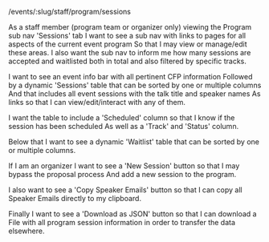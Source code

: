 /events/:slug/staff/program/sessions

As a staff member (program team or organizer only) viewing the Program sub nav 'Sessions' tab
I want to see a sub nav with links to pages for all aspects of the current event program
So that I may view or manage/edit these areas.
I also want the sub nav to inform me how many sessions are accepted and waitlisted
both in total and also filtered by specific tracks.

I want to see an event info bar with all pertinent CFP information
Followed by a dynamic 'Sessions' table that can be sorted by one or multiple columns
And that includes all event sessions with the talk title and speaker names
As links so that I can view/edit/interact with any of them.

I want the table to include a 'Scheduled' column so that I know if the session has been scheduled
As well as a 'Track' and 'Status' column.

Below that I want to see a dynamic 'Waitlist' table that can be sorted by one or multiple columns.

If I am an organizer
I want to see a 'New Session' button so that I may bypass the proposal process
And add a new session to the program.

I also want to see a 'Copy Speaker Emails' button so that I can copy all
Speaker Emails directly to my clipboard.

Finally I want to see a 'Download as JSON' button so that I can download a
File with all program session information in order to transfer the data elsewhere. 
